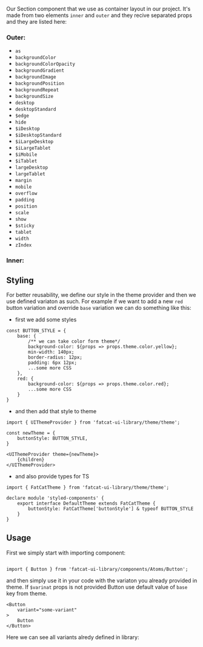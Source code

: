 Our Section component that we use as container layout in our project. It's made from two elements `inner` and `outer` and they recive separated props and they are listed here:

### Outer:
- `as`
- `backgroundColor`
- `backgroundColorOpacity`
- `backgroundGradient`
- `backgroundImage`
- `backgroundPosition`
- `backgroundRepeat`
- `backgroundSize`
- `desktop`
- `desktopStandard`
- `$edge`
- `hide`
- `$iDesktop`
- `$iDesktopStandard`
- `$iLargeDesktop`
- `$iLargeTablet`
- `$iMobile`
- `$iTablet`
- `largeDesktop`
- `largeTablet`
- `margin`
- `mobile`
- `overflow`
- `padding`
- `position`
- `scale`
- `show`
- `$sticky`
- `tablet`
- `width`
- `zIndex`

### Inner:


## 	Styling

For better reusability, we define our style in the theme provider and then we use defined variaton as such. For example if we want to add a new `red` button variation and override `base` variation we can do something like this:

- first we add some styles

```
const BUTTON_STYLE = {
	base: {
		/** we can take color form theme*/
		background-color: ${props => props.theme.color.yellow};
		min-width: 140px;
		border-radius: 12px;
		padding: 6px 12px;
		...some more CSS
	},
	red: {
		background-color: ${props => props.theme.color.red};
		...some more CSS
	}
}
```
- and then add that style to theme

```
import { UIThemeProvider } from 'fatcat-ui-library/theme/theme';

const newTheme = {
	buttonStyle: BUTTON_STYLE,
}

<UIThemeProvider theme={newTheme}>
	{children}
</UIThemeProvider>
```

- and also provide types for TS

```
import { FatCatTheme } from 'fatcat-ui-library/theme/theme';

declare module 'styled-components' {
	export interface DefaultTheme extends FatCatTheme {
		buttonStyle: FatCatTheme['buttonStyle'] & typeof BUTTON_STYLE
	}
}
```

## Usage 

First we simply start with importing component:

```

import { Button } from 'fatcat-ui-library/components/Atoms/Button';

```

and then simply use it in your code with the variaton you already provided in theme. If `$varinat` props is not provided Button use default value of `base` key from theme.

```
<Button
	variant="some-variant"
>
	Button
</Button>
```

Here we can see all variants alredy defined in library:

